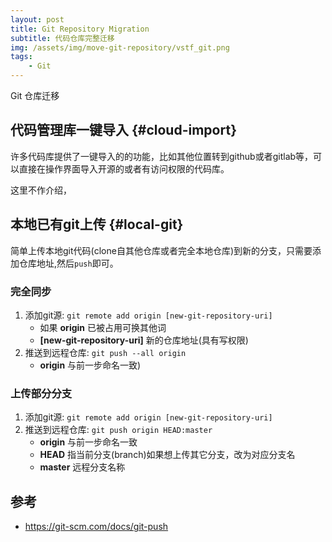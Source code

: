```yaml
---
layout: post
title: Git Repository Migration
subtitle: 代码仓库完整迁移
img: /assets/img/move-git-repository/vstf_git.png
tags:
    - Git
---
```


Git 仓库迁移

## 代码管理库一键导入 {#cloud-import}

许多代码库提供了一键导入的的功能，比如其他位置转到github或者gitlab等，可以直接在操作界面导入开源的或者有访问权限的代码库。

这里不作介绍，

## 本地已有git上传 {#local-git}

简单上传本地git代码(clone自其他仓库或者完全本地仓库)到新的分支，只需要添加仓库地址,然后`push`即可。

### 完全同步

1. 添加git源: `git remote add origin [new-git-repository-uri]`
    * 如果 **origin** 已被占用可换其他词
    * **[new-git-repository-uri]** 新的仓库地址(具有写权限)
2. 推送到远程仓库: `git push --all origin` 
    * **origin** 与前一步命名一致)


### 上传部分分支

1. 添加git源: `git remote add origin [new-git-repository-uri]`
2. 推送到远程仓库: `git push origin HEAD:master` 
    * **origin** 与前一步命名一致
    * **HEAD** 指当前分支(branch)如果想上传其它分支，改为对应分支名
    * **master** 远程分支名称



## 参考

* https://git-scm.com/docs/git-push 